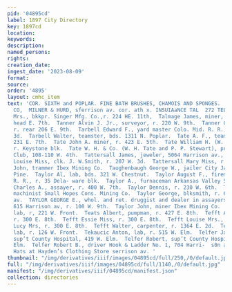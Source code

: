 ```yaml
---
pid: '04895cd'
label: 1897 City Directory
key: 1897cd
location: 
keywords: 
description: 
named_persons: 
rights: 
creation_date: 
ingest_date: '2023-08-09'
format: 
source: 
order: '4895'
layout: cmhc_item
text: 'COR. SIXTH and POPLAR. FINE BATH BRUSHES, CHAMOIS AND SPONGES.  THE BLOSE DRUG
  CO,  MILNER & HURD, sferrison av. cor. ath x. INSUIAaNCE TAL  272 TEL  Tallman Hattie
  Mrs., bkkpr. Singer Mfg. Co.,r. 224 HE. 11th,  Talmage James, miner, r. Fryer Hill,
  head E. 7th.  Tanner Alvin J. Jr., surveyor, r. 220 W. 9th.  Tanner Charles H.,
  r. rear 206 E. 9th.  Tarbell Edward F., yard master Colo. Mid. R. R., r. 504 W.
  3d.  Tarbell Walter, teamster, bds. 1311 N. Poplar.  Tate A. F., teamster, bds.
  231 E. 7th.  Tate John A. miner, r. 423 E. 5th.  Tate William H. (W. H. Tate & Co.),
  r. Keystone blk.  Tate W. H. & Co. (W. H. Tate and P. P. Stewart), propra. Leadville
  Club, 108-110 W. 4th.  Tattersall James, jeweler, 5064 Harrison av., r. 207 W. 3d.  Tattersall
  Louise Miss, clk. J. W.Smith, r. 207 W. 3d.  Tattersall Mary Miss, r. 207 W. 3d.  Tattor
  John, trammer Ibex Mining Co.  Taughenbaugh George W., jailer City Jail, 210 S.
  Pine.  Taylor Al, lab, bds. 321 W. Chestnut.  Taylor August F., fireman Colo. Mid.
  R. R., r. 35 Dela- ware blk.  Taylor A., furnaceman Arkansas Valley Smelter.  Taylor
  Charles A., assayer, r. 400 W. 7th.  Taylor Dennis, r. 230 W. 6th.  Taylor E. L.,
  machinist Small Hopes Cons. Mining Co.  Taylor George, blksmith, r. 610 Harrison
  av.  TAYLOR GEORGE E., whol. and ret. druggist and dealer in assayers’ supplies,
  615 Harrison av, r. 100 W. 9th.  Taylor John, miner Ibex Mining Co.  Tazak John,
  lab, r, 221 W. Front.  Teats Albert, pumpman, r. 427 E. 8th.  Tefft Alfred W., miner,
  r. 300 E. 8th.  Tefft Essie Miss, r. 300 E. 8th.  Tefft Louise Mrs., r. 513 W. 6th.  Tefft
  Lucy Mrs, r. 300 E. 8th.  Tefft Walter, carpenter, r. 1364 E. 2d.  Tekauchich Anton,
  lab, r. 126 W. Front.  Tekaucic Anton, lab, r. 515 W. Elm.  Telfer James J., ass’t
  sup’t County Hospital, 419 W. Elm.  Telfer Robert, sup’t County Hospital, 419 W.
  Elm.  Telfer Robert B., driver Hook & Ladder No. 1, 704 Harri-  s0n av.        Knox
  Hats at Hayden’s Clothing Store serrison av. '
thumbnail: "/img/derivatives/iiif/images/04895cd/full/250,/0/default.jpg"
full: "/img/derivatives/iiif/images/04895cd/full/1140,/0/default.jpg"
manifest: "/img/derivatives/iiif/04895cd/manifest.json"
collection: directories
---
```


